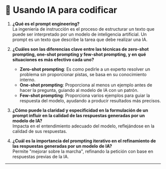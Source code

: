 # 🤖 Usando IA para codificar

1. **¿Qué es el prompt engineering?**  
   La ingeniería de instrucción es el proceso de estructurar un texto que puede ser interpretado por un modelo de inteligencia artificial. Un prompt es un texto que describe la tarea que debe realizar una IA.

2. **¿Cuáles son las diferencias clave entre las técnicas de zero-shot prompting, one-shot prompting y few-shot prompting, y en qué situaciones es más efectivo cada uno?**  
   - **Zero-shot prompting**: Es como pedirle a un experto resolver un problema sin proporcionar pistas, se basa en su conocimiento interno.  
   - **One-shot prompting**: Proporciona al menos un ejemplo antes de hacer la pregunta, guiando al modelo de IA con un patrón.  
   - **Few-shot prompting**: Proporciona varios ejemplos para guiar la respuesta del modelo, ayudando a producir resultados más precisos.

3. **¿Cómo puede la claridad y especificidad en la formulación de un prompt influir en la calidad de las respuestas generadas por un modelo de IA?**  
   Impacta en el entendimiento adecuado del modelo, reflejándose en la calidad de sus respuestas.

4. **¿Cuál es la importancia del prompting iterativo en el refinamiento de las respuestas generadas por un modelo de IA?**  
   Permite "mejorar sobre la marcha", refinando la petición con base en respuestas previas de la IA.

---
